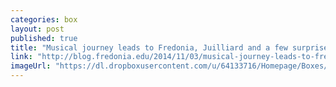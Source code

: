 ```yaml
---
categories: box
layout: post
published: true
title: "Musical journey leads to Fredonia, Juilliard and a few surprises"
link: "http://blog.fredonia.edu/2014/11/03/musical-journey-leads-to-fredonia-juilliard-and-a-few-surprises/"
imageUrl: "https://dl.dropboxusercontent.com/u/64133716/Homepage/Boxes/amanda.jpg"
---
```


